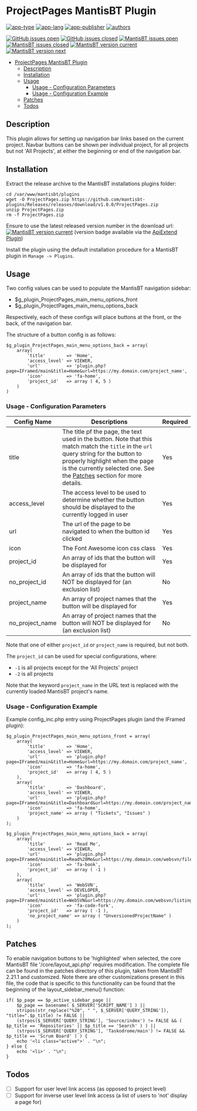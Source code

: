# ProjectPages MantisBT Plugin

[![app-type](https://img.shields.io/badge/category-mantisbt%20plugins-blue.svg)](https://github.com/spmeesseman)
[![app-lang](https://img.shields.io/badge/language-php-blue.svg)](https://github.com/spmeesseman)
[![app-publisher](https://img.shields.io/badge/%20%20%F0%9F%93%A6%F0%9F%9A%80-app--publisher-e10000.svg)](https://github.com/spmeesseman/app-publisher)
[![authors](https://img.shields.io/badge/authors-scott%20meesseman-6F02B5.svg?logo=visual%20studio%20code)](https://github.com/spmeesseman)

[![GitHub issues open](https://img.shields.io/github/issues-raw/spmeesseman/ProjectPages.svg?maxAge=2592000&logo=github)](https://github.com/mantisbt-plugins/ProjectPages/issues)
[![GitHub issues closed](https://img.shields.io/github/issues-closed-raw/spmeesseman/ProjectPages.svg?maxAge=2592000&logo=github)](https://github.com/mantisbt-plugins/ProjectPages/issues)
[![MantisBT issues open](https://app1.spmeesseman.com/projects/plugins/ApiExtend/api/issues/countbadge/ProjectPages/open)](https://app1.spmeesseman.com/projects/set_project.php?project=ProjectPages&make_default=no&ref=bug_report_page.php)
[![MantisBT issues closed](https://app1.spmeesseman.com/projects/plugins/ApiExtend/api/issues/countbadge/ProjectPages/closed)](https://app1.spmeesseman.com/projects/set_project.php?project=ProjectPages&make_default=no&ref=bug_report_page.php)
[![MantisBT version current](https://app1.spmeesseman.com/projects/plugins/ApiExtend/api/versionbadge/ProjectPages/current)](https://app1.spmeesseman.com/projects/set_project.php?project=ProjectPages&make_default=no&ref=plugin.php?page=Releases/releases)
[![MantisBT version next](https://app1.spmeesseman.com/projects/plugins/ApiExtend/api/versionbadge/ProjectPages/next)](https://app1.spmeesseman.com/projects/set_project.php?project=ProjectPages&make_default=no&ref=plugin.php?page=Releases/releases)

- [ProjectPages MantisBT Plugin](#ProjectPages-MantisBT-Plugin)
  - [Description](#Description)
  - [Installation](#Installation)
  - [Usage](#Usage)
    - [Usage - Configuration Parameters](#Usage---Configuration-Parameters)
    - [Usage - Configuration Example](#Usage---Configuration-Example)
  - [Patches](#Patches)
  - [Todos](#Todos)

## Description

This plugin allows for setting up navigation bar links based on the current project.  Navbar buttons can be shown per individual project, for all projects but not 'All Projects', at either the beginning or end of the navigation bar.

## Installation

Extract the release archive to the MantisBT installations plugins folder:

    cd /var/www/mantisbt/plugins
    wget -O ProjectPages.zip https://github.com/mantisbt-plugins/Releases/releases/download/v1.0.0/ProjectPages.zip
    unzip ProjectPages.zip
    rm -f ProjectPages.zip

Ensure to use the latest released version number in the download url: [![MantisBT version current](https://app1.spmeesseman.com/projects/plugins/ApiExtend/api/versionbadge/ProjectPages/current)](https://app1.spmeesseman.com/projects) (version badge available via the [ApiExtend Plugin](https://github.com/mantisbt-plugins/ApiExtend))

Install the plugin using the default installation procedure for a MantisBT plugin in `Manage -> Plugins`.

## Usage

Two config values can be used to populate the MantisBT navigation sidebar:

- $g_plugin_ProjectPages_main_menu_options_front
- $g_plugin_ProjectPages_main_menu_options_back

Respectively, each of these configs will place buttons at the front, or the back, of the navigation bar.

The structure of a button config is as follows:

    $g_plugin_ProjectPages_main_menu_options_back = array(
        array(
            'title'        => 'Home',
            'access_level' => VIEWER,
            'url'          => 'plugin.php?page=IFramed/main&title=Home&url=https://my.domain.com/project_name',
            'icon'         => 'fa-home',
            'project_id'   => array ( 4, 5 )
        )
    )

### Usage - Configuration Parameters

|Config Name|Descriptions|Required|
|-|-|-|
|title|The title pf the page, the text used in the button.  Note that this match match the `title` in the `url` query string for the button to properly highlight when the page is the currently selected one.  See the [Patches](#Patches) section for more details.|Yes|
|access_level|The access level to be used to determine whether the button should be displayed to the currently logged in user|Yes|
|url|The url of the page to be navigated to when the button id clicked|Yes|
|icon|The Font Awesome icon css class|Yes|
|project_id|An array of ids that the button will be displayed for|Yes|
|no_project_id|An array of ids that the button will NOT be displayed for (an exclusion list)|No|
|project_name|An array of project names that the button will be displayed for|Yes|
|no_project_name|An array of project names that the button will NOT be displayed for (an exclusion list)|No|

Note that one of either `project_id` or `project_name` is required, but not both.

The  `project_id` can be used for special configurations, where:

- `-1` is all projects except for the 'All Projects' project
- `-2` is all projects

Note that the keyword `project_name` in the URL text is replaced with the currently loaded MantisBT project's name.

### Usage - Configuration Example

Example config_inc.php entry using ProjectPages plugin (and the IFramed plugin):

    $g_plugin_ProjectPages_main_menu_options_front = array(
        array(
            'title'        => 'Home',
            'access_level' => VIEWER,
            'url'          => 'plugin.php?page=IFramed/main&title=Home&url=https://my.domain.com/project_name',
            'icon'         => 'fa-home',
            'project_id'   => array ( 4, 5 )
        ),
        array(
            'title'        => 'Dashboard',
            'access_level' => VIEWER,
            'url'          => 'plugin.php?page=IFramed/main&title=Dashboard&url=https://my.domain.com/project_name/dashboard',
            'icon'         => 'fa-home',
            'project_name' => array ( "Tickets", "Issues" )
        )
    );

    $g_plugin_ProjectPages_main_menu_options_back = array(
        array(
            'title'        => 'Read Me',
            'access_level' => VIEWER,
            'url'          => 'plugin.php?page=IFramed/main&title=Read%20Me&url=https://my.domain.com/websvn/filedetails.php%3Frepname=pja%26path=%2Fproject_name%2Ftrunk%2FREADME.md%26usemime=1',
            'icon'         => 'fa-book',
            'project_id'   => array ( -1 )
        ),
        array(
            'title'        => 'WebSVN',
            'access_level' => DEVELOPER,
            'url'          => 'plugin.php?page=IFramed/main&title=WebSVN&url=https://my.domain.com/websvn/listing.php%3Frepname=pja%26path=%2Fproject_name%2Ftrunk%2F',
            'icon'         => 'fa-code-fork',
            'project_id'   => array ( -1 ),
            'no_project_name' => array ( "UnversionedProjectName" )
        )
    );

## Patches

To enable navigation buttons to be 'highlighted' when selected, the core MantisBT file '/core/layout_api.php' requires modification.  The complete file can be found in the patches directory of this plugin, taken from MantisBT 2.21.1 and customized.  Note there are other customizations present in this file, the code that is specific to this functionality can be found that the beginning of the layout_sidebar_menu() function:

    if( $p_page == $p_active_sidebar_page ||
        $p_page == basename( $_SERVER['SCRIPT_NAME'] ) ||
        stripos(str_replace("%20", " ", $_SERVER['QUERY_STRING']), "title=".$p_title) != FALSE ||
        (strpos($_SERVER['QUERY_STRING'], 'Source/index') != FALSE && ( $p_title == 'Repositories' || $p_title == 'Search' ) ) ||
        (strpos($_SERVER['QUERY_STRING'], 'Taskodrome/main') != FALSE && $p_title == 'Scrum Board' ) ) {
        echo '<li class="active">' . "\n";
    } else {
        echo '<li>' . "\n";
    }

## Todos

- [ ] Support for user level link access (as opposed to project level)
- [ ] Support for inverse user level link access (a list of users to 'not' display a page for)
